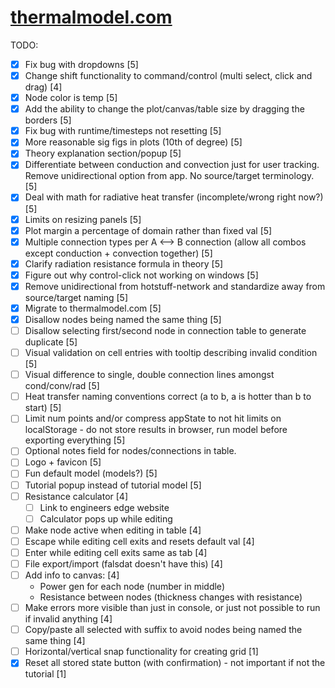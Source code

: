# [thermalmodel.com](https://thermalmodel.com)

TODO:
- [x] Fix bug with dropdowns [5]
- [x] Change shift functionality to command/control (multi select, click and drag) [4]
- [x] Node color is temp [5]
- [x] Add the ability to change the plot/canvas/table size by dragging the borders [5]
- [x] Fix bug with runtime/timesteps not resetting [5]
- [x] More reasonable sig figs in plots (10th of degree) [5]
- [x] Theory explanation section/popup [5]
- [x] Differentiate between conduction and convection just for user tracking. Remove unidirectional option from app. No source/target terminology. [5]
- [x] Deal with math for radiative heat transfer (incomplete/wrong right now?) [5]
- [x] Limits on resizing panels [5]
- [x] Plot margin a percentage of domain rather than fixed val [5]
- [x] Multiple connection types per A <--> B connection (allow all combos except conduction + convection together) [5]
- [x] Clarify radiation resistance formula in theory [5]
- [x] Figure out why control-click not working on windows [5]
- [x] Remove unidirectional from hotstuff-network and standardize away from source/target naming [5]
- [x] Migrate to thermalmodel.com [5]
- [x] Disallow nodes being named the same thing [5]
- [ ] Disallow selecting first/second node in connection table to generate duplicate [5]
- [ ] Visual validation on cell entries with tooltip describing invalid condition [5]
- [ ] Visual difference to single, double connection lines amongst cond/conv/rad [5]
- [ ] Heat transfer naming conventions correct (a to b, a is hotter than b to start) [5]
- [ ] Limit num points and/or compress appState to not hit limits on localStorage - do not store results in browser, run model before exporting everything [5]
- [ ] Optional notes field for nodes/connections in table.
- [ ] Logo + favicon [5]
- [ ] Fun default model (models?) [5]
- [ ] Tutorial popup instead of tutorial model [5]
- [ ] Resistance calculator [4]
  - [ ] Link to engineers edge website
  - [ ] Calculator pops up while editing
- [ ] Make node active when editing in table [4]
- [ ] Escape while editing cell exits and resets default val [4]
- [ ] Enter while editing cell exits same as tab [4]
- [ ] File export/import (falsdat doesn't have this) [4]
- [ ] Add info to canvas: [4]
  - Power gen for each node (number in middle)
  - Resistance between nodes (thickness changes with resistance)
- [ ] Make errors more visible than just in console, or just not possible to run if invalid anything [4]
- [ ] Copy/paste all selected with suffix to avoid nodes being named the same thing [4]
- [ ] Horizontal/vertical snap functionality for creating grid [1]
- [x] Reset all stored state button (with confirmation) - not important if not the tutorial [1]
